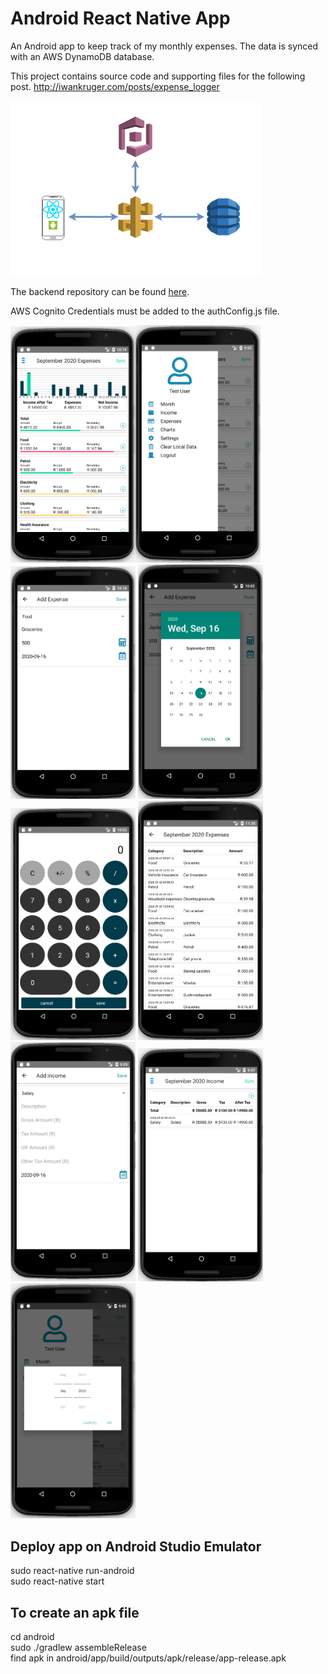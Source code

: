 

# Android React Native App
An Android app to keep track of my monthly expenses.  The data is synced with an AWS DynamoDB database.

This project contains source code and supporting files for the following post.
http://iwankruger.com/posts/expense_logger


<img src="app_images/expense_logger_system_overview.png" width="400" height1="200">

The backend repository can be found [here](https://github.com/iwankruger/expense_logger_backend).

AWS Cognito Credentials must be added to the authConfig.js file.

<img src="app_images/expense_overview.png" width="200" height1="200"><img src="app_images/menu.png" width="200" height1="200">
<img src="app_images/expense_add.png" width="200" height1="200">
<img src="app_images/calendar.png" width="200" height1="200">
<img src="app_images/calculator.png" width="200" height1="200">
<img src="app_images/expense_detail.png" width="200" height1="200">
<img src="app_images/income_add.png" width="200" height1="200">
<img src="app_images/income_overview.png" width="200" height1="200">
<img src="app_images/select_month.png" width="200" height1="200">


## Deploy app on Android Studio Emulator
sudo react-native run-android  
sudo react-native start

## To create an apk file
cd android  
sudo ./gradlew assembleRelease  
find apk in android/app/build/outputs/apk/release/app-release.apk
